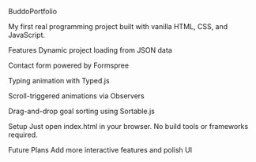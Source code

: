 BuddoPortfolio

My first real programming project built with vanilla HTML, CSS, and JavaScript.

Features
Dynamic project loading from JSON data

Contact form powered by Formspree

Typing animation with Typed.js

Scroll-triggered animations via Observers

Drag-and-drop goal sorting using Sortable.js

Setup
Just open index.html in your browser. No build tools or frameworks required.

Future Plans
Add more interactive features and polish UI
